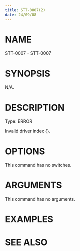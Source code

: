 ```yaml
---
title: STT-0007(2)
date: 24/09/08
---
```


# NAME

STT-0007 - STT-0007

# SYNOPSIS

N/A.

# DESCRIPTION

Type: ERROR

Invalid driver index {}.

# OPTIONS

This command has no switches.

# ARGUMENTS

This command has no arguments.

# EXAMPLES

# SEE ALSO
